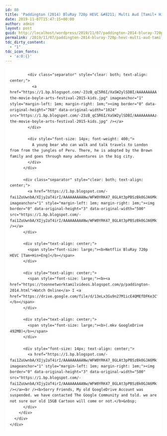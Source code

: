 ```yaml
---
id: 88
title: 'Paddington (2014) BluRay 720p HEVC &#8211; Multi Aud [Tamil+ Hindi+ Eng] &#8211; x264 &#8211; Esub 500MB'
date: 2019-11-07T15:47:15+00:00
author: admin
layout: post
guid: http://localhost/wordpress/2019/11/07/paddington-2014-bluray-720p-hevc-multi-aud-tamil-hindi-eng-x264-esub-500mb/
permalink: /2019/11/07/paddington-2014-bluray-720p-hevc-multi-aud-tamil-hindi-eng-x264-esub-500mb/
tdc_dirty_content:
  - "1"
tdc_icon_fonts:
  - 'a:0:{}'
---
```

<div dir="ltr" style="text-align: left;" trbidi="on">
  <div class="mod" data-hveid="CBEQAA" data-md="50" data-ved="2ahUKEwiVpZW7iZzlAhXFknAKHQilDIAQkCkwKnoECBEQAA" lang="en-IN" style="-webkit-text-stroke-width: 0px; background-color: white; border-radius: 8px; clear: none; color: #222222; font-family: arial, sans-serif; font-style: normal; font-variant-caps: normal; font-variant-ligatures: normal; letter-spacing: normal; line-height: 1.57; orphans: 2; padding-left: 15px; padding-right: 15px; padding-top: 0px; text-align: left; text-decoration-color: initial; text-decoration-style: initial; text-indent: 0px; text-transform: none; white-space: normal; widows: 2; word-spacing: 0px;">
    <div class="PZPZlf hb8SAc kno-fb-ctx" data-attrid="description" data-hveid="CBEQAQ" data-ved="2ahUKEwiVpZW7iZzlAhXFknAKHQilDIAQziAoADAqegQIERAB" style="margin: 13px 0px; overflow: hidden;">
      <div class="r-iyfsfRsPbILo" jsl="$t t-oF0h478wPRI;$x 0;">
        <div class="kno-rdesc r-i_7RwDlUb9_A" data-rtid="i_7RwDlUb9_A" jsaction="sngtp:r.Eddvt4h-GI8;tp_btn:r.Eddvt4h-GI8" jsl="$t t-JgTEvN6zUII;$x 0;">
          <div style="font-size: 14px; font-weight: 400;">
            <h2 class="bNg8Rb" style="clip: rect(1px, 1px, 1px, 1px); height: 1px; margin: 0px; overflow: hidden; padding: 0px; position: absolute; white-space: nowrap; width: 1px; z-index: -1000;">
              Description
            </h2>
            
            <div class="separator" style="clear: both; text-align: center;">
              <a href="https://1.bp.blogspot.com/-23zB_qC5R6I/XaSW2ylSDBI/AAAAAAAAAz4/qHChBFORMqoi_aMBJYuaM6ZOA0HW0JyDwCLcBGAsYHQ/s1600/paddington-the-movie-boyle-arts-festival-2015-kids.jpg" imageanchor="1" style="margin-left: 1em; margin-right: 1em;"><img border="0" data-original-height="768" data-original-width="1024" src="https://1.bp.blogspot.com/-23zB_qC5R6I/XaSW2ylSDBI/AAAAAAAAAz4/qHChBFORMqoi_aMBJYuaM6ZOA0HW0JyDwCLcBGAsYHQ/s1600/paddington-the-movie-boyle-arts-festival-2015-kids.jpg" /></a>
            </div>
            
            <div style="font-size: 14px; font-weight: 400;">
              A young bear who can walk and talk travels to London from from the jungles of Peru. There, he is adopted by the Brown family and goes through many adventures in the big city.
            </div>
          </div>
          
          <div class="separator" style="clear: both; text-align: center;">
            <a href="https://1.bp.blogspot.com/-fai1ZuUwnbA/XIjy2aT4irI/AAAAAAAAANw/WFW0YRK47_8GLAt3pPBSzBk0GJA6Mk5fgCPcBGAYYCw/s1600/torrborder.gif" imageanchor="1" style="margin-left: 1em; margin-right: 1em;"><img border="0" data-original-height="3" data-original-width="500" src="https://1.bp.blogspot.com/-fai1ZuUwnbA/XIjy2aT4irI/AAAAAAAAANw/WFW0YRK47_8GLAt3pPBSzBk0GJA6Mk5fgCPcBGAYYCw/s1600/torrborder.gif" /></a>
          </div>
          
          <div style="text-align: center;">
            <span style="font-size: large;"><b>Netflix BluRay 720p HEVC [Tam+Hin+Eng]</b></span>
          </div>
          
          <div style="text-align: center;">
            <span style="font-size: large;"><b><a href="https://toonnetworktamilvideos.blogspot.com/p/paddington-2014.html">Watch Online</a> I <a href="https://drive.google.com/file/d/13eLx3Gu9n27M1icE4QMEfDFKe3CV7DzJ/view">Download</a></b></span>
          </div>
          
          <div style="text-align: center;">
            <span style="font-size: large;"><b>(.mkv GoogleDrive 492MB)</b></span>
          </div>
          
          <div style="font-size: 14px; text-align: center;">
            <a href="https://1.bp.blogspot.com/-fai1ZuUwnbA/XIjy2aT4irI/AAAAAAAAANw/WFW0YRK47_8GLAt3pPBSzBk0GJA6Mk5fgCPcBGAYYCw/s1600/torrborder.gif" imageanchor="1" style="margin-left: 1em; margin-right: 1em;"><img border="0" data-original-height="3" data-original-width="500" src="https://1.bp.blogspot.com/-fai1ZuUwnbA/XIjy2aT4irI/AAAAAAAAANw/WFW0YRK47_8GLAt3pPBSzBk0GJA6Mk5fgCPcBGAYYCw/s1600/torrborder.gif" /></a><br /><b>Sorry Friends, My old GoogleDrive Account was suspended. we have contacted The Google Community and told. we are not sure our old 15GB Cartoon will come or not.</b>&nbsp;
          </div>
        </div>
      </div>
    </div>
  </div>
</div>